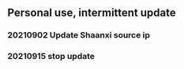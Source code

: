 ## Personal use, intermittent update
### 20210902 Update Shaanxi source ip
### 20210915 stop update
